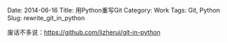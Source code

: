 Date: 2014-06-16
Title: 用Python重写Git 
Category: Work
Tags: Git, Python
Slug: rewrite_git_in_python

废话不多说：<https://github.com/lizherui/git-in-python>

